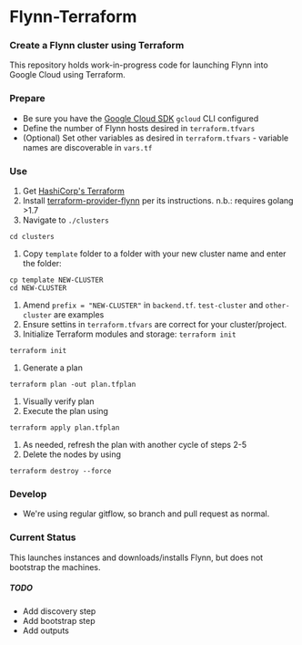 # Flynn-Terraform

### Create a Flynn cluster using Terraform

This repository holds work-in-progress code for launching Flynn into Google Cloud using Terraform.
### Prepare
- Be sure you have the [Google Cloud SDK][1] `gcloud` CLI configured
- Define the number of Flynn hosts desired in `terraform.tfvars`
- (Optional) Set other variables as desired in `terraform.tfvars` - variable names are discoverable in `vars.tf`

### Use

1. Get [HashiCorp's Terraform][2]
1. Install [terraform-provider-flynn][3] per its instructions. n.b.: requires golang >1.7
1. Navigate to `./clusters`
```
cd clusters
```
1. Copy `template` folder to a folder with your new cluster name and enter the folder:
```
cp template NEW-CLUSTER
cd NEW-CLUSTER
```
1. Amend `prefix = "NEW-CLUSTER"` in `backend.tf`. `test-cluster` and `other-cluster` are examples
1. Ensure settins in `terraform.tfvars` are correct for your cluster/project.
1. Initialize Terraform modules and storage: `terraform init`
```
terraform init
```
1. Generate a plan
```
terraform plan -out plan.tfplan
```
1. Visually verify plan
1. Execute the plan using
```
terraform apply plan.tfplan
```
1. As needed, refresh the plan with another cycle of steps 2-5
1. Delete the nodes by using
```
terraform destroy --force
```

### Develop
- We're using regular gitflow, so branch and pull request as normal.

### Current Status

This launches instances and downloads/installs Flynn, but does not bootstrap the machines.

##### TODO
- Add discovery step
- Add bootstrap step
- Add outputs


[1]: https://cloud.google.com/sdk/downloads
[2]: https://www.terraform.io/downloads.html
[3]:https://github.com/benosman/terraform-provider-flynn
